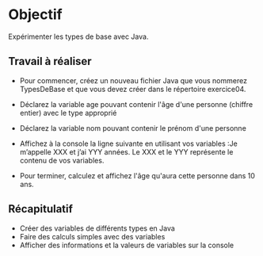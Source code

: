 # Objectif

Expérimenter les types de base avec Java.

## Travail à réaliser

- Pour commencer, créez un nouveau fichier Java que vous nommerez TypesDeBase et que vous devez créer dans le répertoire exercice04.
- Déclarez la variable age pouvant contenir l'âge d'une personne (chiffre entier) avec le type approprié
- Déclarez la variable nom pouvant contenir le prénom d'une personne
- Affichez à la console la ligne suivante en utilisant vos variables :Je m’appelle XXX et j’ai YYY années. Le XXX et le YYY représente le contenu de vos variables.

- Pour terminer, calculez et affichez l'âge qu'aura cette personne dans 10 ans.

## Récapitulatif 
- Créer des variables de différents types en Java
- Faire des calculs simples avec des variables
- Afficher des informations et la valeurs de variables sur la console

